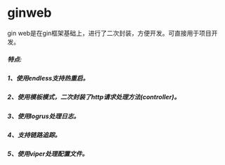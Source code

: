 # ginweb
 gin web是在gin框架基础上，进行了二次封装，方便开发。可直接用于项目开发。

##### 特点:
##### 1、使用endless支持热重启。
##### 2、使用模板模式，二次封装了http请求处理方法(controller)。
##### 3、使用logrus处理日志。
##### 4、支持链路追踪。
##### 5、使用viper处理配置文件。